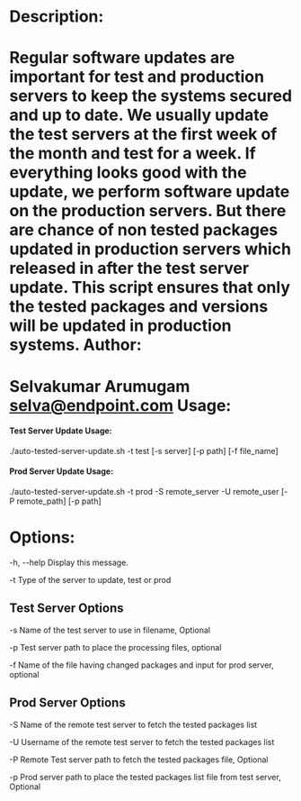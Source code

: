 Description:
===========
Regular software updates are important for test and production servers to keep the systems secured and up to date. We usually update the test servers at the first week of the month and test for a week. If everything looks good with the update, we perform software update on the production servers. But there are chance of non tested packages updated in production servers which released in after the test server update. This script ensures that only the tested packages and versions will be updated in production systems.
Author:
======
Selvakumar Arumugam <selva@endpoint.com>
Usage:
======
#### Test Server Update Usage: 
./auto-tested-server-update.sh -t test [-s server] [-p path] [-f file_name] 
#### Prod Server Update Usage: 
./auto-tested-server-update.sh -t prod -S remote_server -U remote_user [-P remote_path] [-p path]

Options:
======= 
   -h, --help    Display this message.
   
   -t            Type of the server to update, test or prod
   
Test Server Options
-------------------
   -s            Name of the test server to use in filename, Optional
   
   -p            Test server path to place the processing files, optional
   
   -f            Name of the file having changed packages and input for prod server, optional
   
Prod Server Options
-------------------
   -S            Name of the remote test server to fetch the tested packages list
   
   -U            Username of the remote test server to fetch the tested packages list
   
   -P            Remote Test server path to fetch the tested packages file, Optional
   
   -p            Prod server path to place the tested packages list file from test server, Optional


